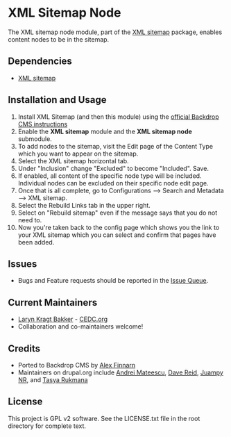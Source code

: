 # XML Sitemap Node

The XML sitemap node module, part of the [XML sitemap](https://backdropcms.org/project/xmlsitemap)
package, enables content nodes to be in the sitemap.

## Dependencies

 - [XML sitemap](https://backdropcms.org/project/xmlsitemap)

## Installation and Usage

1. Install XML Sitemap (and then this module) using the [official Backdrop CMS instructions](https://backdropcms.org/guide/modules)
2. Enable the **XML sitemap** module and the **XML sitemap node** submodule.
4. To add nodes to the sitemap, visit the Edit page of the Content Type which
   you want to appear on the sitemap.
5. Select the XML sitemap horizontal tab.
6. Under "Inclusion" change "Excluded" to become "Included". Save.
7. If enabled, all content of the specific node type will be included.
   Individual nodes can be excluded on their specific node edit page.
8. Once that is all complete, go to Configurations --> Search and Metadata -->
   XML sitemap.
9. Select the Rebuild Links tab in the upper right.
10. Select on "Rebuild sitemap" even if the message says that you do not need
   to.
11. Now you're taken back to the config page which shows you the link to your
    XML sitemap which you can select and confirm that pages have been added.

## Issues

 - Bugs and Feature requests should be reported in the
   [Issue Queue](https://github.com/backdrop-contrib/xmlsitemap/issues).

## Current Maintainers

 - [Laryn Kragt Bakker](https://github.com/laryn) - [CEDC.org](https://cedc.org)
 - Collaboration and co-maintainers welcome!

## Credits

- Ported to Backdrop CMS by [Alex Finnarn](https://github.com/alexfinnarn)
- Maintainers on drupal.org include
  [Andrei Mateescu](https://www.drupal.org/u/amateescu),
  [Dave Reid](https://www.drupal.org/u/dave-reid),
  [Juampy NR](https://www.drupal.org/u/juampynr), and
  [Tasya Rukmana](https://www.drupal.org/u/tadityar)

## License

This project is GPL v2 software. See the LICENSE.txt file in the root directory
for complete text.
